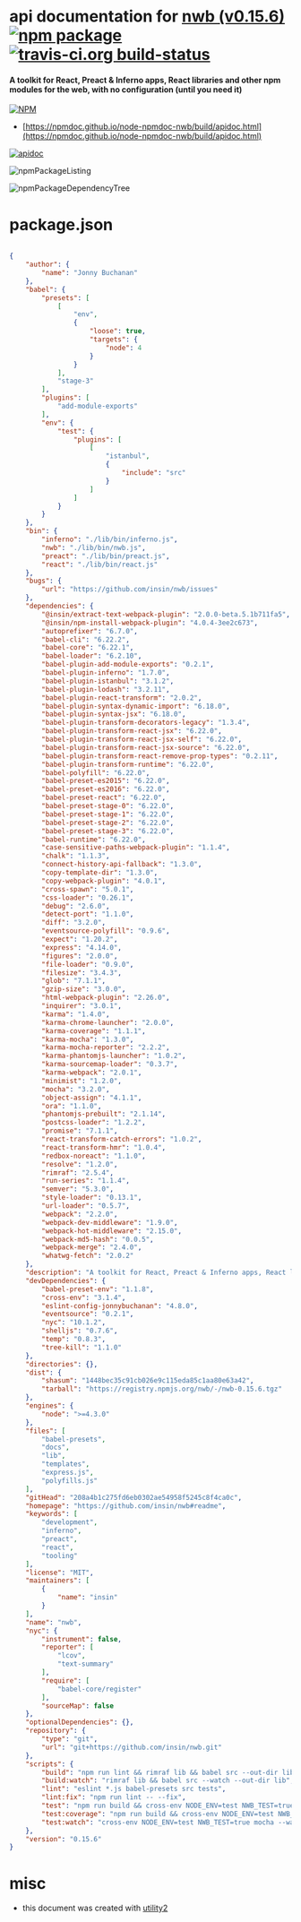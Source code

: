 # api documentation for  [nwb (v0.15.6)](https://github.com/insin/nwb#readme)  [![npm package](https://img.shields.io/npm/v/npmdoc-nwb.svg?style=flat-square)](https://www.npmjs.org/package/npmdoc-nwb) [![travis-ci.org build-status](https://api.travis-ci.org/npmdoc/node-npmdoc-nwb.svg)](https://travis-ci.org/npmdoc/node-npmdoc-nwb)
#### A toolkit for React, Preact & Inferno apps, React libraries and other npm modules for the web, with no configuration (until you need it)

[![NPM](https://nodei.co/npm/nwb.png?downloads=true&downloadRank=true&stars=true)](https://www.npmjs.com/package/nwb)

- [https://npmdoc.github.io/node-npmdoc-nwb/build/apidoc.html](https://npmdoc.github.io/node-npmdoc-nwb/build/apidoc.html)

[![apidoc](https://npmdoc.github.io/node-npmdoc-nwb/build/screenCapture.buildCi.browser.%252Ftmp%252Fbuild%252Fapidoc.html.png)](https://npmdoc.github.io/node-npmdoc-nwb/build/apidoc.html)

![npmPackageListing](https://npmdoc.github.io/node-npmdoc-nwb/build/screenCapture.npmPackageListing.svg)

![npmPackageDependencyTree](https://npmdoc.github.io/node-npmdoc-nwb/build/screenCapture.npmPackageDependencyTree.svg)



# package.json

```json

{
    "author": {
        "name": "Jonny Buchanan"
    },
    "babel": {
        "presets": [
            [
                "env",
                {
                    "loose": true,
                    "targets": {
                        "node": 4
                    }
                }
            ],
            "stage-3"
        ],
        "plugins": [
            "add-module-exports"
        ],
        "env": {
            "test": {
                "plugins": [
                    [
                        "istanbul",
                        {
                            "include": "src"
                        }
                    ]
                ]
            }
        }
    },
    "bin": {
        "inferno": "./lib/bin/inferno.js",
        "nwb": "./lib/bin/nwb.js",
        "preact": "./lib/bin/preact.js",
        "react": "./lib/bin/react.js"
    },
    "bugs": {
        "url": "https://github.com/insin/nwb/issues"
    },
    "dependencies": {
        "@insin/extract-text-webpack-plugin": "2.0.0-beta.5.1b711fa5",
        "@insin/npm-install-webpack-plugin": "4.0.4-3ee2c673",
        "autoprefixer": "6.7.0",
        "babel-cli": "6.22.2",
        "babel-core": "6.22.1",
        "babel-loader": "6.2.10",
        "babel-plugin-add-module-exports": "0.2.1",
        "babel-plugin-inferno": "1.7.0",
        "babel-plugin-istanbul": "3.1.2",
        "babel-plugin-lodash": "3.2.11",
        "babel-plugin-react-transform": "2.0.2",
        "babel-plugin-syntax-dynamic-import": "6.18.0",
        "babel-plugin-syntax-jsx": "6.18.0",
        "babel-plugin-transform-decorators-legacy": "1.3.4",
        "babel-plugin-transform-react-jsx": "6.22.0",
        "babel-plugin-transform-react-jsx-self": "6.22.0",
        "babel-plugin-transform-react-jsx-source": "6.22.0",
        "babel-plugin-transform-react-remove-prop-types": "0.2.11",
        "babel-plugin-transform-runtime": "6.22.0",
        "babel-polyfill": "6.22.0",
        "babel-preset-es2015": "6.22.0",
        "babel-preset-es2016": "6.22.0",
        "babel-preset-react": "6.22.0",
        "babel-preset-stage-0": "6.22.0",
        "babel-preset-stage-1": "6.22.0",
        "babel-preset-stage-2": "6.22.0",
        "babel-preset-stage-3": "6.22.0",
        "babel-runtime": "6.22.0",
        "case-sensitive-paths-webpack-plugin": "1.1.4",
        "chalk": "1.1.3",
        "connect-history-api-fallback": "1.3.0",
        "copy-template-dir": "1.3.0",
        "copy-webpack-plugin": "4.0.1",
        "cross-spawn": "5.0.1",
        "css-loader": "0.26.1",
        "debug": "2.6.0",
        "detect-port": "1.1.0",
        "diff": "3.2.0",
        "eventsource-polyfill": "0.9.6",
        "expect": "1.20.2",
        "express": "4.14.0",
        "figures": "2.0.0",
        "file-loader": "0.9.0",
        "filesize": "3.4.3",
        "glob": "7.1.1",
        "gzip-size": "3.0.0",
        "html-webpack-plugin": "2.26.0",
        "inquirer": "3.0.1",
        "karma": "1.4.0",
        "karma-chrome-launcher": "2.0.0",
        "karma-coverage": "1.1.1",
        "karma-mocha": "1.3.0",
        "karma-mocha-reporter": "2.2.2",
        "karma-phantomjs-launcher": "1.0.2",
        "karma-sourcemap-loader": "0.3.7",
        "karma-webpack": "2.0.1",
        "minimist": "1.2.0",
        "mocha": "3.2.0",
        "object-assign": "4.1.1",
        "ora": "1.1.0",
        "phantomjs-prebuilt": "2.1.14",
        "postcss-loader": "1.2.2",
        "promise": "7.1.1",
        "react-transform-catch-errors": "1.0.2",
        "react-transform-hmr": "1.0.4",
        "redbox-noreact": "1.1.0",
        "resolve": "1.2.0",
        "rimraf": "2.5.4",
        "run-series": "1.1.4",
        "semver": "5.3.0",
        "style-loader": "0.13.1",
        "url-loader": "0.5.7",
        "webpack": "2.2.0",
        "webpack-dev-middleware": "1.9.0",
        "webpack-hot-middleware": "2.15.0",
        "webpack-md5-hash": "0.0.5",
        "webpack-merge": "2.4.0",
        "whatwg-fetch": "2.0.2"
    },
    "description": "A toolkit for React, Preact & Inferno apps, React libraries and other npm modules for the web, with no configuration (until you need it)",
    "devDependencies": {
        "babel-preset-env": "1.1.8",
        "cross-env": "3.1.4",
        "eslint-config-jonnybuchanan": "4.8.0",
        "eventsource": "0.2.1",
        "nyc": "10.1.2",
        "shelljs": "0.7.6",
        "temp": "0.8.3",
        "tree-kill": "1.1.0"
    },
    "directories": {},
    "dist": {
        "shasum": "1448bec35c91cb026e9c115eda85c1aa80e63a42",
        "tarball": "https://registry.npmjs.org/nwb/-/nwb-0.15.6.tgz"
    },
    "engines": {
        "node": ">=4.3.0"
    },
    "files": [
        "babel-presets",
        "docs",
        "lib",
        "templates",
        "express.js",
        "polyfills.js"
    ],
    "gitHead": "208a4b1c275fd6eb0302ae54958f5245c8f4ca0c",
    "homepage": "https://github.com/insin/nwb#readme",
    "keywords": [
        "development",
        "inferno",
        "preact",
        "react",
        "tooling"
    ],
    "license": "MIT",
    "maintainers": [
        {
            "name": "insin"
        }
    ],
    "name": "nwb",
    "nyc": {
        "instrument": false,
        "reporter": [
            "lcov",
            "text-summary"
        ],
        "require": [
            "babel-core/register"
        ],
        "sourceMap": false
    },
    "optionalDependencies": {},
    "repository": {
        "type": "git",
        "url": "git+https://github.com/insin/nwb.git"
    },
    "scripts": {
        "build": "npm run lint && rimraf lib && babel src --out-dir lib --quiet",
        "build:watch": "rimraf lib && babel src --watch --out-dir lib",
        "lint": "eslint *.js babel-presets src tests",
        "lint:fix": "npm run lint -- --fix",
        "test": "npm run build && cross-env NODE_ENV=test NWB_TEST=true mocha --compilers js:babel-core/register tests/*-test.js tests/commands/*-test.js",
        "test:coverage": "npm run build && cross-env NODE_ENV=test NWB_TEST=true nyc mocha tests/*-test.js tests/commands/*-test.js",
        "test:watch": "cross-env NODE_ENV=test NWB_TEST=true mocha --watch --compilers js:babel-core/register tests/*-test.js"
    },
    "version": "0.15.6"
}
```



# misc
- this document was created with [utility2](https://github.com/kaizhu256/node-utility2)
